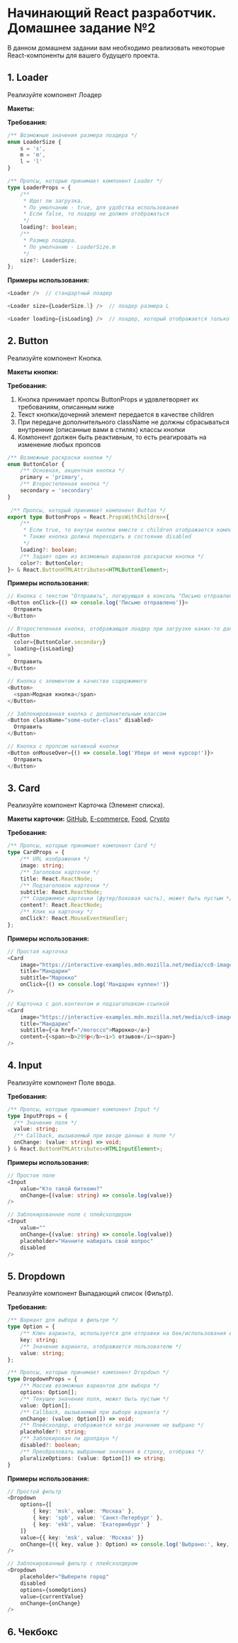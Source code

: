 # Начинающий React разработчик. Домашнее задание №2

В данном домашнем задании вам необходимо реализовать некоторые React-компоненты для вашего будущего проекта. 

## 1. Loader
Реализуйте компонент Лоадер

**Макеты:**

**Требования:**
```typescript
/** Возможные значения размера лоадера */
enum LoaderSize {
    s = 's',
    m = 'm',
    l = 'l'
}

/** Пропсы, которые принимает компонент Loader */
type LoaderProps = {
    /**
     * Идет ли загрузка.
     * По умолчанию - true, для удобства использования
     * Если false, то лоадер не должен отображаться
     */
    loading?: boolean;
    /**
     * Размер лоадера.
     * По умолчанию - LoaderSize.m
     */
    size?: LoaderSize;
};
```

**Примеры использования:**
```typescript
<Loader />  // стандартный лоадер

<Loader size={LoaderSize.l} />  // лоадер размера L

<Loader loading={isLoading} />  // лоадер, который отображается только при isLoading=false
```

## 2. Button
Реализуйте компонент Кнопка.

**Макеты кнопки:**

**Требования:**
1. Кнопка принимает пропсы ButtonProps и удовлетворяет их требованиям, описанным ниже
1. Текст кнопки/дочерний элемент передается в качестве children
1. При передаче дополнительного className не должны сбрасываться внутренние (описанные вами в стилях) классы кнопки
1. Компонент должен быть реактивным, то есть реагировать на изменение любых пропсов

```typescript
/** Возможные раскраски кнопки */
enum ButtonColor {
    /** Основная, акцентная кнопка */
    primary = 'primary',
    /** Второстепенная кнопка */
    secondary = 'secondary'
}
 
 /** Пропсы, который принимает компонент Button */
export type ButtonProps = React.PropsWithChildren<{
    /**
     * Если true, то внутри кнопки вместе с children отображается компонент Loader
     * Также кнопка должна переходить в состояние disabled
     */
    loading?: boolean;
    /** Задает один из возможных вариантов раскраски кнопки */
    color?: ButtonColor;
}> & React.ButtonHTMLAttributes<HTMLButtonElement>;
```

**Примеры использования:**
```typescript
// Кнопка с текстом "Отправить", логирующая в консоль "Письмо отправлено" при клике 
<Button onClick={() => console.log('Письмо отправлено')}>
  Отправить
</Button>

// Второстепенная кнопка, отображающая лоадер при загрузке каких-то данных
<Button
  color={ButtonColor.secondary}
  loading={isLoading}
>
  Отправить
</Button>

// Кнопка с элементом в качестве содержимого
<Button>
  <span>Модная кнопка</span>
</Button>

// Заблокированная кнопка с дополнительным классом
<Button className="some-outer-class" disabled>
  Отправить
</Button>

// Кнопка с пропсом нативной кнопки
<Button onMouseOver={() => console.log('Убери от меня курсор!')}>
  Отправить
</Button>
```

## 3. Card
Реализуйте компонент Карточка (Элемент списка).

**Макеты карточки:**
[GitHub](https://www.figma.com/file/xS1HZPihGT3NpSigyxSAm8/%D0%9F%D1%80%D0%BE%D0%B5%D0%BA%D1%82%D1%8B?node-id=1%3A63),
[E-commerce](https://www.figma.com/file/xS1HZPihGT3NpSigyxSAm8/%D0%9F%D1%80%D0%BE%D0%B5%D0%BA%D1%82%D1%8B?node-id=1%3A2224),
[Food](https://www.figma.com/file/xS1HZPihGT3NpSigyxSAm8/%D0%9F%D1%80%D0%BE%D0%B5%D0%BA%D1%82%D1%8B?node-id=7%3A814),
[Crypto](https://www.figma.com/file/xS1HZPihGT3NpSigyxSAm8/%D0%9F%D1%80%D0%BE%D0%B5%D0%BA%D1%82%D1%8B?node-id=9%3A823)

**Требования:**
```typescript
/** Пропсы, которые принимает компонент Card */
type CardProps = {
    /** URL изображения */
    image: string;
    /** Заголовок карточки */
    title: React.ReactNode;
    /** Подзаголовок карточки */
    subtitle: React.ReactNode;
    /** Содержимое карточки (футер/боковая часть), может быть пустым */
    content?: React.ReactNode;
    /** Клик на карточку */
    onClick?: React.MouseEventHandler;
};
```

**Примеры использования:**
```typescript
// Простая карточка 
<Card
    image="https://interactive-examples.mdn.mozilla.net/media/cc0-images/grapefruit-slice-332-332.jpg"
    title="Мандарин"
    subtitle="Марокко"
    onClick={() => console.log('Мандарин куплен!')}
/>

// Карточка с доп.контентом и подзаголовком-ссылкой
<Card
    image="https://interactive-examples.mdn.mozilla.net/media/cc0-images/grapefruit-slice-332-332.jpg"
    title="Мандарин"
    subtitle={<a href="/morocco">Марокко</a>}
    content={<span><b>299р</b><i>5 отзывов</i><span>}
/>
```

## 4. Input
Реализуйте компонент Поле ввода.

**Требования:**
```typescript
/** Пропсы, которые принимает компонент Input */
type InputProps = {
  /** Значение поля */
  value: string;
  /** Callback, вызываемый при вводе данных в поле */
  onChange: (value: string) => void;
} & React.ButtonHTMLAttributes<HTMLInputElement>;
```

**Примеры использования:**
```typescript
// Простое поле 
<Input
    value="Кто такой биткоин?"
    onChange={(value: string) => console.log(value)}
/>

// Заблокированное поле с плейсхолдером
<Input
    value=""
    onChange={(value: string) => console.log(value)}
    placeholder="Начните набирать свой вопрос"
    disabled
/>
```

## 5. Dropdown
Реализуйте компонент Выпадающий список (Фильтр).

**Требования:**
```typescript
/** Вариант для выбора в фильтре */
type Option = {
    /** Ключ варианта, используется для отправки на бек/использования в коде */
    key: string;
    /** Значение варианта, отображается пользователю */
    value: string;
};

/** Пропсы, которые принимает компонент Dropdown */
type DropdownProps = {
    /** Массив возможных вариантов для выбора */
    options: Option[];
    /** Текущее значение поля, может быть пустым */
    value: Option[];
    /** Callback, вызываемый при выборе варианта */
    onChange: (value: Option[]) => void;
    /** Плейсхолдер, отображается когда значение не выбрано */
    placeholder?: string;
    /** Заблокирован ли дропдаун */
    disabled?: boolean;
    /** Преобразовать выбранные значения в строку, отобража */
    pluralizeOptions: (value: Option[]) => string;
}
```

**Примеры использования:**
```typescript
// Простой фильтр 
<Dropdown
    options={[
        { key: 'msk', value: 'Москва' },
        { key: 'spb', value: 'Санкт-Петербург' },
        { key: 'ekb', value: 'Екатеринбург' }
    ]}
    value={{ key: 'msk', value: 'Москва' }}
    onChange={({ key, value }: Option) => console.log('Выбрано:', key, value)}
/>

// Заблокированный фильтр с плейсхолдером
<Dropdown
    placeholder="Выберите город"
    disabled
    options={someOptions}
    value={currentValue}
    onChange={onChange}
/>
```

## 6. Чекбокс
